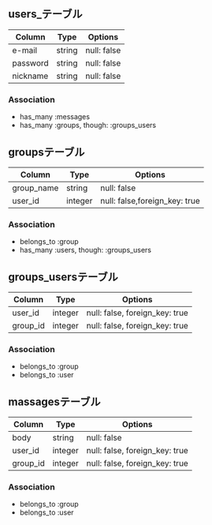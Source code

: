  ## users_テーブル

|Column|Type|Options|
|------|----|-------|
|e-mail|string|null: false|
|password|string|null: false|
|nickname|string|null: false|

### Association
- has_many :messages
- has_many :groups, though: :groups_users



## groupsテーブル

|Column|Type|Options|
|------|----|-------|
|group_name|string|null: false|
|user_id|integer|null: false,foreign_key: true|

### Association
- belongs_to :group
- has_many :users, though: :groups_users


## groups_usersテーブル

|Column|Type|Options|
|------|----|-------|
|user_id|integer|null: false, foreign_key: true|
|group_id|integer|null: false, foreign_key: true|

### Association
- belongs_to :group
- belongs_to :user


## massagesテーブル

|Column|Type|Options|
|------|----|-------|
|body|string|null: false|
|user_id|integer|null: false, foreign_key: true|
|group_id|integer|null: false, foreign_key: true|

### Association
- belongs_to :group
- belongs_to :user